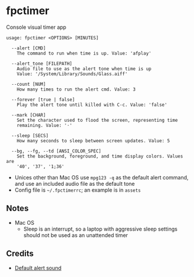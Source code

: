 # fpctimer
Console visual timer app

```
usage: fpctimer <OPTIONS> [MINUTES]

  --alert [CMD]
    The command to run when time is up. Value: 'afplay'

  --alert_tone [FILEPATH]
    Audio file to use as the alert tone when time is up
    Value: '/System/Library/Sounds/Glass.aiff'

  --count [NUM]
    How many times to run the alert cmd. Value: 3

  --forever [true | false]
    Play the alert tone until killed with C-c. Value: 'false'

  --mark [CHAR]
    Set the character used to flood the screen, representing time
    remaining. Value: '⋅'

  --sleep [SECS]
    How many seconds to sleep between screen updates. Value: 5

  --bg, --fg, --td [ANSI_COLOR_SPEC]
    Set the background, foreground, and time display colors. Values are
    '40', '37', '1;36'
```

- Unices other than Mac OS use `mpg123 -q` as the default alert
  command, and use an included audio file as the default tone
- Config file is `~/.fpctimerrc`; an example is in `assets`

## Notes

- Mac OS
  - Sleep is an interrupt, so a laptop with aggressive sleep settings
    should not be used as an unattended timer

## Credits

- [Default alert sound](https://pixabay.com/sound-effects/beep-beep-6151/)
